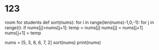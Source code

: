 # 123
room for students 
def sort(nums):
  for i in range(len(nums)-1,0,-1):
    for j in range(i):
      if nums[j]>nums[j+1]:
         temp = nums[j]
         nums[j] = nums[j+1]
         nums[j+1] = temp


nums = [5, 3, 8, 6, 7, 2]
sort(nums)
print(nums)
